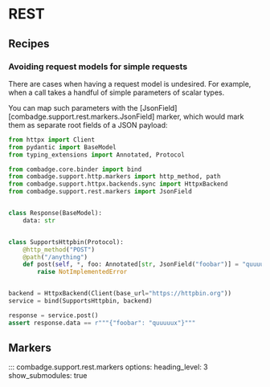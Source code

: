 # REST

## Recipes

### Avoiding request models for simple requests

There are cases when having a request model is undesired. For example, when a call takes a handful of simple
parameters of scalar types.

You can map such parameters with the [JsonField][combadge.support.rest.markers.JsonField] marker,
which would mark them as separate root fields of a JSON payload:

```python title="json_field.py"
from httpx import Client
from pydantic import BaseModel
from typing_extensions import Annotated, Protocol

from combadge.core.binder import bind
from combadge.support.http.markers import http_method, path
from combadge.support.httpx.backends.sync import HttpxBackend
from combadge.support.rest.markers import JsonField


class Response(BaseModel):
    data: str


class SupportsHttpbin(Protocol):
    @http_method("POST")
    @path("/anything")
    def post(self, *, foo: Annotated[str, JsonField("foobar")] = "quuuuux") -> Response:
        raise NotImplementedError


backend = HttpxBackend(Client(base_url="https://httpbin.org"))
service = bind(SupportsHttpbin, backend)

response = service.post()
assert response.data == r"""{"foobar": "quuuuux"}"""
```

## Markers

::: combadge.support.rest.markers
    options:
      heading_level: 3
      show_submodules: true
